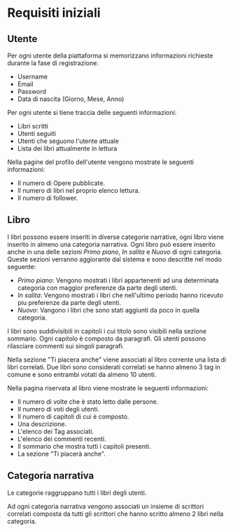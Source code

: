 # Requisiti iniziali


## Utente

Per ogni utente della piattaforma si memorizzano informazioni richieste durante la fase di registrazione:

* Username
* Email
* Password
* Data di nascita (Giorno, Mese, Anno)

Per ogni utente si tiene traccia delle seguenti informazioni:

* Libri scritti
* Utenti seguiti
* Utenti che seguono l'utente attuale
* Lista dei libri attualmente in lettura

Nella pagine del profilo dell'utente vengono mostrate le seguenti informazioni:
* Il numero di Opere pubblicate.
* Il numero di libri nel proprio elenco lettura.
* Il numero di follower.

## Libro

I libri possono essere inseriti in diverse categorie narrative, ogni libro viene inserito in almeno una categoria narrativa. Ogni libro può essere inserito anche in una delle sezioni _Primo piano_, _In salita_ e _Nuovo_ di ogni categoria.
Queste sezioni verranno aggiorante dal sistema e sono descritte nel modo seguente:
* _Primo piano_: Vengono mostrati i libri appartenenti ad una determinata categoria con maggior preferenze da parte degli utenti.
* _In salita_: Vengono mostrati i libri che nell'ultimo periodo hanno ricevuto piu preferenze da parte degli utenti.
* _Nuovo_: Vangono i libri che sono stati aggiunti da poco in quella categoria.

I libri sono suddivisibili in capitoli i cui titolo sono visibili nella sezione sommario. Ogni capitolo è composto da paragrafi. Gli utenti possono rilasciare commenti sui singoli paragrafi.

Nella sezione "Ti piacera anche" viene associati al libro corrente una lista di libri correlati. Due libri sono considerati correlati se hanno almeno 3 tag in comune e sono entrambi votati da almeno 10 utenti.

Nella pagina riservata al libro viene mostrate le seguenti informazioni:
* Il numero di volte che è stato letto dalle persone.
* Il numero di voti degli utenti.
* Il numero di capitoli di cui è composto.
* Una descrizione.
* L'elenco dei Tag associati.
* L'elenco dei commenti recenti.
* Il sommario che mostra tutti i capitoli presenti.
* La sezione "Ti piacerà anche".


## Categoria narrativa

Le categorie raggruppano tutti i libri degli utenti.

Ad ogni categoria narrativa vengono associati un insieme di scrittori correlati composta da tutti gli scrittori che hanno scritto almeno 2 libri nella categoria.
